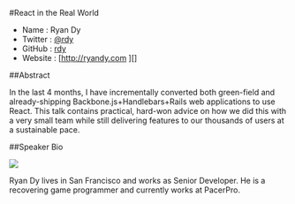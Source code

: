 #React in the Real World

* Name      : Ryan Dy
* Twitter   : [@rdy][]
* GitHub    : [rdy][]
* Website   : [http://ryandy.com ][]

##Abstract

In the last 4 months, I have incrementally converted both green-field and already-shipping Backbone.js+Handlebars+Rails
web applications to use React. This talk contains practical, hard-won advice on how we did this with a very small team 
while still delivering features to our thousands of users at a sustainable pace.

##Speaker Bio

![](https://raw.github.com/rdy/2013.cascadiajs.com/master/images/rdy.png)

Ryan Dy lives in San Francisco and works as Senior Developer. He is a recovering game programmer and currently works at PacerPro.

[@rdy]:http://twitter.com/rdy
[rdy]:http://github.com/rdy
[ryandy.com]:http://ryandy.com
[pacerpro.com]:http://www.pacerpro.com
